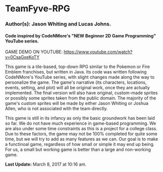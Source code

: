 # TeamFyve-RPG

### **Author(s):** Jason Whiting and Lucas Johns. 
#### Code inspired by CodeNMore's "NEW Beginner 2D Game Programming" YouTube series.

GAME DEMO ON YOUTUBE: https://www.youtube.com/watch?v=0CsaGxeKoTY 

This game is a tile-based, top-down RPG similar to the Pokemon or Fire Emblem franchises, but written
in Java. Its code was written following CodeNMore's YouTube series, with slight changes made 
along the way to personalize the game. The game's narrative (its characters, locations, events, setting,
and plot) will all be original work, once they are actually implemented. The final version will also 
have original, custom-made sprites or possibly some sprites taken from the public domain. The majority
of the game's custom sprites will be made by either Jason Whiting or Joshua Allen, who is not associated 
with the team directly.

This game is still in its infancy as only the basic groundwork has been laid so far. We do not have
much experience in game-based programming. We are also under some time constraints as this is a project
for a college class. Due to these factors, the game may not be 100% completed for quite some time,
but we will try to add as many features as we can. Our goal is to make a functinoal game, regardless of
how small or simple it may end up being. For us, a small but working game is better than a large and 
non-working game.

**Last Update:** March 8, 2017 at 10:16 am.
